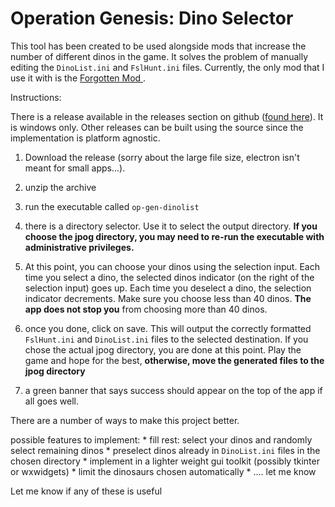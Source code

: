 # Operation Genesis: Dino Selector
This tool has been created to be used alongside mods that increase the number of different dinos in the game.
It solves the problem of manually editing the `DinoList.ini` and `FslHunt.ini` files. Currently, the only mod that I use it with is the [Forgotten Mod ](http://www.moddb.com/mods/jpog-the-forgotten) . 

Instructions:

There is a release available in the releases section on github ([found here](https://github.com/sohail288/op-genesis-dino-selector/releases)). It is windows only.  Other releases can be built using the source since the implementation is platform agnostic.

1) Download the release (sorry about the large file size, electron isn't meant for small apps...).

2) unzip the archive

3) run the executable called `op-gen-dinolist`

4) there is a directory selector. Use it to select the output directory. __If you choose the jpog directory, you may need to re-run the executable with administrative privileges.__

5) At this point, you can choose your dinos using the selection input. Each time you select a dino, the selected dinos indicator (on the right of the selection input) goes up.  Each time you deselect a dino, the selection indicator decrements. Make sure you choose less than 40 dinos. __The app does not stop you__ from choosing more than 40 dinos.

6) once you done, click on save.  This will output the correctly formatted `FslHunt.ini` and `DinoList.ini` files to the selected destination. If you chose the actual jpog directory, you are done at this point. Play the game and hope for the best, __otherwise, move the generated files to the jpog directory__

7) a green banner that says success should appear on the top of the app if all goes well.


There are a number of ways to make this project better. 

possible features to implement:
    * fill rest: select your dinos and randomly select remaining dinos
    * preselect dinos already in `DinoList.ini` files in the chosen directory
    * implement in a lighter weight gui toolkit (possibly tkinter or wxwidgets)
    * limit the dinosaurs chosen automatically
    * .... let me know

Let me know if any of these is useful

